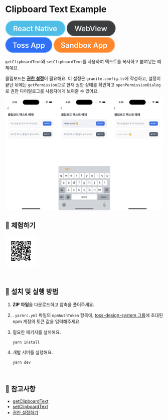 # Clipboard Text Example

![React Native](../assets/tags/tag-react-native.svg)
![WebView](../assets/tags/tag-webview.svg)
![Toss App](../assets/tags/tag-toss-app.svg)
![Sandbox App](../assets/tags/tag-sandbox-app.svg)

`getClipboardText`와 `setClipboardText`를 사용하여 텍스트를 복사하고 붙여넣는 예제예요.

클립보드는 [**권한 설정**](https://developers-apps-in-toss.toss.im/bedrock/reference/framework/%EA%B6%8C%ED%95%9C/permission.html)이 필요해요. 이 설정은 `granite.config.ts`에 작성하고, 설정이 끝난 뒤에는 `getPermission`으로 현재 권한 상태를 확인하고 `openPermissionDialog`로 권한 다이얼로그를 사용자에게 보여줄 수 있어요.

<img src="../assets/examples/with-clipboard-text-example-image.png" ait="example image" width="1010px"/>

<br />

## 📲 체험하기

<img src="../assets/qr-codes/with-clipboard-text-qr-code.svg" ait="qr code" width="100px" />&nbsp;

<br />

## 🚀 설치 및 실행 방법

1. **ZIP 파일**을 다운로드하고 압축을 풀어주세요.

2. `.yarnrc.yml` 파일의 `npmAuthToken` 항목에, [toss-design-system 그룹](https://tossmini-docs.toss.im/tds-react-native/setup-npm/)에 초대된 npm 계정의 토큰 값을 입력해주세요.

3. 필요한 패키지를 설치해요.

   ```
   yarn install
   ```

4. 개발 서버를 실행해요.

   ```
   yarn dev
   ```

<br />

## 📌 참고사항

- [getClipboardText](https://developers-apps-in-toss.toss.im/bedrock/reference/framework/%ED%81%B4%EB%A6%BD%EB%B3%B4%EB%93%9C/getClipboardText.html)
- [setClipboardText](https://developers-apps-in-toss.toss.im/bedrock/reference/framework/%ED%81%B4%EB%A6%BD%EB%B3%B4%EB%93%9C/setClipboardText.html)
- [권한 설정하기](https://developers-apps-in-toss.toss.im/bedrock/reference/framework/%EA%B6%8C%ED%95%9C/permission.html)
